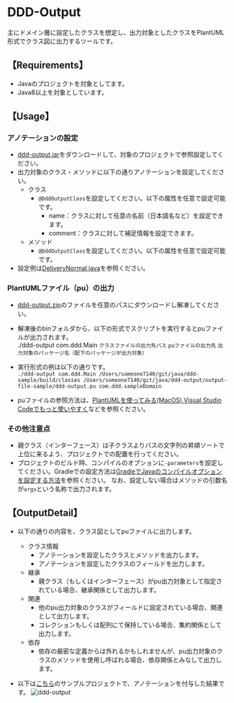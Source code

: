 # DDD-Output
主にドメイン層に設定したクラスを想定し、出力対象としたクラスをPlantUML形式でクラス図に出力するツールです。

## 【Requirements】
* Javaのプロジェクトを対象としてます。
* Java8以上を対象としています。

## 【Usage】
### アノテーションの設定
* [ddd-output.jar](https://github.com/someone7140/java/blob/master/ddd-output/ddd-output.jar "ddd-output.jar")をダウンロードして、対象のプロジェクトで参照設定してください。
* 出力対象のクラス・メソッドに以下の通りアノテーションを設定してください。
  * クラス
    * `@DddOutputClass`を設定してください。以下の属性を任意で設定可能です。
      * name：クラスに対して任意の名前（日本語名など）を設定できます。
      * comment：クラスに対して補足情報を設定できます。
  * メソッド
    * `@DddOutputClass`を設定してください。以下の属性を任意で設定可能です。
* 設定例は[DeliveryNormal.java](https://github.com/someone7140/java/blob/master/ddd-sample/src/main/java/com/ddd/sampleDomain/delivery/DeliveryNormal.java "DeliveryNormal.java")を参照ください。

### PlantUMLファイル（pu）の出力
* [ddd-output.zip](https://github.com/someone7140/java/blob/master/ddd-output/ddd-output.zip "ddd-output.zip")のファイルを任意のパスにダウンロードし解凍してください。
* 解凍後のbinフォルダから、以下の形式でスクリプトを実行するとpuファイルが出力されます。  
    ./ddd-output com.ddd.Main `クラスファイルの出力先パス` `puファイルの出力先` `出力対象のパッケージ名（配下のパッケージが出力対象）`
* 実行形式の例は以下の通りです。  
    `./ddd-output com.ddd.Main /Users/someone7140/git/java/ddd-sample/build/classes /Users/someone7140/git/java/ddd-output/output-file-sample/ddd-output.pu com.ddd.sampleDomain`

* puファイルの参照方法は、[PlantUMLを使ってみる(MacOS) Visual Studio Codeでもっと使いやすく](https://qiita.com/Takaichi00/items/8e03258c3c956d4848c4 "PlantUMLを使ってみる(MacOS) ~Visual Studio Codeでもっと使いやすく~")などを参照ください。

### その他注意点
* 親クラス（インターフェース）は子クラスよりパスの文字列の昇順ソートで上位に来るよう、プロジェクトでの配置を行ってください。
* プロジェクトのビルド時、コンパイルのオプションに`-parameters`を設定してください。Gradleでの設定方法は[GradleでJavaのコンパイルオプションを設定する方法](https://qiita.com/someone7140/items/317307fa0ca9f53917bb "GradleでJavaのコンパイルオプションを設定する方法")を参照ください。
  なお、設定しない場合はメソッドの引数名が`args`という名称で出力されます。

## 【OutputDetail】
* 以下の通りの内容を、クラス図としてpuファイルに出力します。
  * クラス情報
    * アノテーションを設定したクラスとメソッドを出力します。
    * アノテーションを設定したクラスのフィールドを出力します。
  * 継承
    * 親クラス（もしくはインターフェース）がpu出力対象として指定されている場合、継承関係として出力します。
  * 関連
    * 他のpu出力対象のクラスがフィールドに設定されている場合、関連として出力します。
    * コレクションもしくは配列にて保持している場合、集約関係として出力します。
  * 依存
    * 依存の厳密な定義からは外れるかもしれませんが、pu出力対象のクラスのメソッドを使用し呼ばれる場合、依存関係とみなして出力します。


* 以下は[こちら](https://github.com/someone7140/java/tree/master/ddd-sample "こちら")のサンプルプロジェクトで、アノテーションを付与した結果です。
![ddd-output](https://user-images.githubusercontent.com/33390784/113724751-a0153900-972d-11eb-83c0-68e3fbec5f2d.png)
